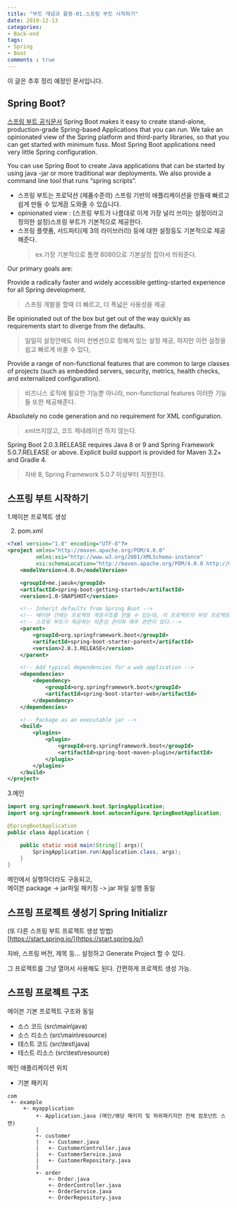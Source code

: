 ```yaml
---
title: "부트 개념과 활용-01.스프링 부트 시작하기"
date: 2019-12-13
categories:
- Back-end
tags:
- Spring 
- Boot
comments : true
---
```


이 글은 추후 정리 예정인 문서입니다.

## Spring Boot?

[스프링 부트 공식문서](https://docs.spring.io/spring-boot/docs/2.0.3.RELEASE/reference/htmlsingle/#getting-started-introducing-spring-boot)
Spring Boot makes it easy to create stand-alone, production-grade Spring-based Applications that you can run. We take an opinionated view of the Spring platform and third-party libraries, so that you can get started with minimum fuss. Most Spring Boot applications need very little Spring configuration.

You can use Spring Boot to create Java applications that can be started by using java -jar or more traditional war deployments. We also provide a command line tool that runs “spring scripts”.

- 스프링 부트는 프로덕션 (제품수준의) 스프링 기반의 애플리케이션을 만들때 빠르고 쉽게 만들 수 있게끔 도와줄 수 있습니다.         
- opinionated view : (스프링 부트가 나름대로 이게 가장 널리 쓰이는 설정이라고 정의한 설정)스프링 부트가 기본적으로 제공한다.
- 스프링 플랫폼, 서드파티(제 3의 라이브러리) 등에 대한 설정등도 기본적으로 제공해준다. 
   >ex.가장 기본적으로 톰캣 8080으로 기본설정 잡아서 띄워준다.


Our primary goals are:

Provide a radically faster and widely accessible getting-started experience for all Spring development.
> 스프링 개발을 할때 더 빠르고, 더 폭넓은 사용성을 제공

Be opinionated out of the box but get out of the way quickly as requirements start to diverge from the defaults.
> 일일히 설정안해도 이미 컨벤션으로 정해져 있는 설정 제공, 하지만 이런 설정을 쉽고 빠르게 바꿀 수 있다,

Provide a range of non-functional features that are common to large classes of projects (such as embedded servers, security, metrics, health checks, and externalized configuration).
> 비즈니스 로직에 필요한 기능뿐 아니라, non-functional features 이러한 기능들 또한 제공해준다. 

Absolutely no code generation and no requirement for XML configuration.
> xml쓰지않고, 코드 제네레이션 하지 않는다.

Spring Boot 2.0.3.RELEASE requires Java 8 or 9 and Spring Framework 5.0.7.RELEASE or above. Explicit build support is provided for Maven 3.2+ and Gradle 4.
> 자바 8, Spring Framework 5.0.7 이상부터 지원한다.

## 스프링 부트 시작하기

1.메이븐 프로젝트 생성

2. pom.xml 
~~~xml
<?xml version="1.0" encoding="UTF-8"?>
<project xmlns="http://maven.apache.org/POM/4.0.0"
         xmlns:xsi="http://www.w3.org/2001/XMLSchema-instance"
         xsi:schemaLocation="http://maven.apache.org/POM/4.0.0 http://maven.apache.org/xsd/maven-4.0.0.xsd">
    <modelVersion>4.0.0</modelVersion>

    <groupId>me.jaeuk</groupId>
    <artifactId>spring-boot-getting-started</artifactId>
    <version>1.0-SNAPSHOT</version>

    <!-- Inherit defaults from Spring Boot -->
    <!-- 메이븐 간에는 프로젝트 계층구조를 만들 수 있는데, 이 프로젝트의 부모 프로젝트를 지정해준 것 (spring-boot-starter-parent) -->
    <!-- 스프링 부트가 제공하는 의존성 관리와 매우 관련이 있다.-->
    <parent>
        <groupId>org.springframework.boot</groupId>
        <artifactId>spring-boot-starter-parent</artifactId>
        <version>2.0.3.RELEASE</version>
    </parent>

    <!-- Add typical dependencies for a web application -->
    <dependencies>
        <dependency>
            <groupId>org.springframework.boot</groupId>
            <artifactId>spring-boot-starter-web</artifactId>
        </dependency>
    </dependencies>

    <!-- Package as an executable jar -->
    <build>
        <plugins>
            <plugin>
                <groupId>org.springframework.boot</groupId>
                <artifactId>spring-boot-maven-plugin</artifactId>
            </plugin>
        </plugins>
    </build>
</project>
~~~

3.메인
~~~java
import org.springframework.boot.SpringApplication;
import org.springframework.boot.autoconfigure.SpringBootApplication;

@SpringBootApplication
public class Application {

    public static void main(String[] args){
        SpringApplication.run(Application.class, args);
    }
}
~~~

메인에서 실행하더라도 구동되고,               
메이븐 package -> jar파일 패키징 -> jar 파일 실행 동일 


## 스프링 프로젝트 생성기 Spring Initializr              

(또 다른 스프링 부트 프로젝트 생성 방법)                     
[https://start.spring.io/](https://start.spring.io/)                      

자바, 스프링 버전, 제목 등... 설정하고 Generate Project 할 수 있다.               

그 프로젝트를 그냥 열어서 사용해도 된다. 간편하게 프로젝트 생성 가능.              


## 스프링 프로젝트 구조

메이븐 기본 프로젝트 구조와 동일          
- 소스 코드 (src\main\java)       
- 소스 리소스 (src\main\resource)        
- 테스트 코드 (src\test\java)         
- 테스트 리소스 (src\test\resource) 


메인 애플리케이션 위치       
- 기본 패키지
~~~
com
 +- example
     +- myapplication
         +- Application.java (메인/해당 패키지 및 하위패키지만 전체 컴포넌트 스캔)
         |
         +- customer
         |   +- Customer.java
         |   +- CustomerController.java
         |   +- CustomerService.java
         |   +- CustomerRepository.java
         |
         +- order
             +- Order.java
             +- OrderController.java
             +- OrderService.java
             +- OrderRepository.java
~~~   


